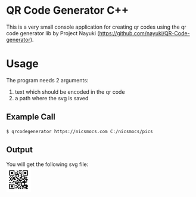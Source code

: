 # QR Code Generator C++

This is a very small console application for creating qr codes using the qr code generator lib by Project Nayuki (https://github.com/nayuki/QR-Code-generator).   
# Usage
The program needs 2 arguments:   
1. text which should be encoded in the qr code
2. a path where the svg is saved
## Example Call
```
$ qrcodegenerator https://nicsmocs.com C:/nicsmocs/pics
```
## Output
You will get the following svg file:   
![alt text](https://github.com/nicsmocs/QR-Code-Generator/blob/main/img/qrcode.svg?raw=true)